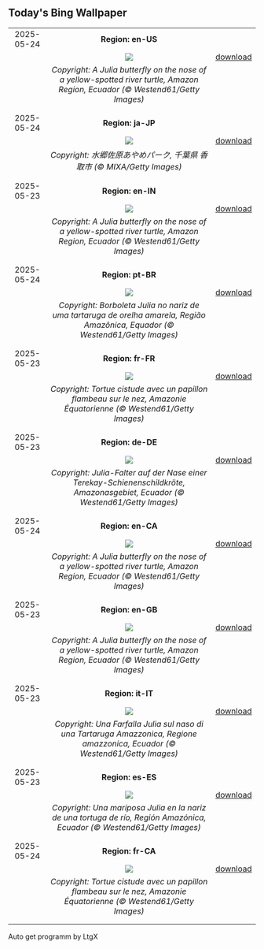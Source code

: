 ## Today's Bing Wallpaper
|      |      |      |
| :----: | :----: | :----: |
|2025-05-24|**Region: en-US**||
||![](https://www.bing.com/th?id=OHR.ButterflyTurtle_EN-US4083359630_UHD.jpg&pid=hp&w=1152&h=648&rs=1&c=4)| [download](https://www.bing.com/th?id=OHR.ButterflyTurtle_EN-US4083359630_UHD.jpg)|
||*Copyright: A Julia butterfly on the nose of a yellow-spotted river turtle, Amazon Region, Ecuador (© Westend61/Getty Images)*
||
|||
|2025-05-24|**Region: ja-JP**||
||![](https://www.bing.com/th?id=OHR.IrisSanguinea2025_JA-JP5445202799_UHD.jpg&pid=hp&w=1152&h=648&rs=1&c=4)| [download](https://www.bing.com/th?id=OHR.IrisSanguinea2025_JA-JP5445202799_UHD.jpg)|
||*Copyright: 水郷佐原あやめパーク, 千葉県 香取市 (© MIXA/Getty Images)*
||
|||
|2025-05-23|**Region: en-IN**||
||![](https://www.bing.com/th?id=OHR.ButterflyTurtle_EN-IN7378269591_UHD.jpg&pid=hp&w=1152&h=648&rs=1&c=4)| [download](https://www.bing.com/th?id=OHR.ButterflyTurtle_EN-IN7378269591_UHD.jpg)|
||*Copyright: A Julia butterfly on the nose of a yellow-spotted river turtle, Amazon Region, Ecuador (© Westend61/Getty Images)*
||
|||
|2025-05-24|**Region: pt-BR**||
||![](https://www.bing.com/th?id=OHR.ButterflyTurtle_PT-BR4108571272_UHD.jpg&pid=hp&w=1152&h=648&rs=1&c=4)| [download](https://www.bing.com/th?id=OHR.ButterflyTurtle_PT-BR4108571272_UHD.jpg)|
||*Copyright: Borboleta Julia no nariz de uma tartaruga de orelha amarela, Região Amazônica, Equador (© Westend61/Getty Images)*
||
|||
|2025-05-23|**Region: fr-FR**||
||![](https://www.bing.com/th?id=OHR.ButterflyTurtle_FR-FR7508748446_UHD.jpg&pid=hp&w=1152&h=648&rs=1&c=4)| [download](https://www.bing.com/th?id=OHR.ButterflyTurtle_FR-FR7508748446_UHD.jpg)|
||*Copyright: Tortue cistude avec un papillon flambeau sur le nez, Amazonie Équatorienne (© Westend61/Getty Images)*
||
|||
|2025-05-23|**Region: de-DE**||
||![](https://www.bing.com/th?id=OHR.ButterflyTurtle_DE-DE3016646216_UHD.jpg&pid=hp&w=1152&h=648&rs=1&c=4)| [download](https://www.bing.com/th?id=OHR.ButterflyTurtle_DE-DE3016646216_UHD.jpg)|
||*Copyright: Julia-Falter auf der Nase einer Terekay-Schienenschildkröte, Amazonasgebiet, Ecuador (© Westend61/Getty Images)*
||
|||
|2025-05-24|**Region: en-CA**||
||![](https://www.bing.com/th?id=OHR.ButterflyTurtle_EN-CA4244988896_UHD.jpg&pid=hp&w=1152&h=648&rs=1&c=4)| [download](https://www.bing.com/th?id=OHR.ButterflyTurtle_EN-CA4244988896_UHD.jpg)|
||*Copyright: A Julia butterfly on the nose of a yellow-spotted river turtle, Amazon Region, Ecuador (© Westend61/Getty Images)*
||
|||
|2025-05-23|**Region: en-GB**||
||![](https://www.bing.com/th?id=OHR.ButterflyTurtle_EN-GB1506456980_UHD.jpg&pid=hp&w=1152&h=648&rs=1&c=4)| [download](https://www.bing.com/th?id=OHR.ButterflyTurtle_EN-GB1506456980_UHD.jpg)|
||*Copyright: A Julia butterfly on the nose of a yellow-spotted river turtle, Amazon Region, Ecuador (© Westend61/Getty Images)*
||
|||
|2025-05-23|**Region: it-IT**||
||![](https://www.bing.com/th?id=OHR.ButterflyTurtle_IT-IT7843435777_UHD.jpg&pid=hp&w=1152&h=648&rs=1&c=4)| [download](https://www.bing.com/th?id=OHR.ButterflyTurtle_IT-IT7843435777_UHD.jpg)|
||*Copyright: Una Farfalla Julia sul naso di una Tartaruga Amazzonica, Regione amazzonica, Ecuador (© Westend61/Getty Images)*
||
|||
|2025-05-23|**Region: es-ES**||
||![](https://www.bing.com/th?id=OHR.ButterflyTurtle_ES-ES7080957238_UHD.jpg&pid=hp&w=1152&h=648&rs=1&c=4)| [download](https://www.bing.com/th?id=OHR.ButterflyTurtle_ES-ES7080957238_UHD.jpg)|
||*Copyright: Una mariposa Julia en la nariz de una tortuga de río, Región Amazónica, Ecuador (© Westend61/Getty Images)*
||
|||
|2025-05-24|**Region: fr-CA**||
||![](https://www.bing.com/th?id=OHR.ButterflyTurtle_FR-CA3115454913_UHD.jpg&pid=hp&w=1152&h=648&rs=1&c=4)| [download](https://www.bing.com/th?id=OHR.ButterflyTurtle_FR-CA3115454913_UHD.jpg)|
||*Copyright: Tortue cistude avec un papillon flambeau sur le nez, Amazonie Équatorienne (© Westend61/Getty Images)*
||
|||

Auto get programm by LtgX
